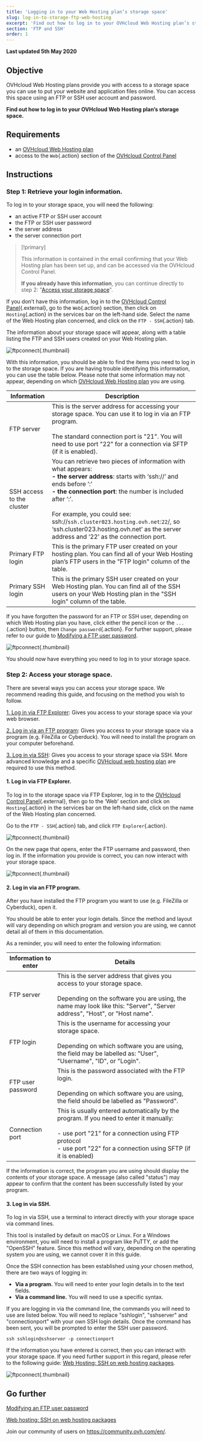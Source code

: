 ```yaml
---
title: 'Logging in to your Web Hosting plan’s storage space'
slug: log-in-to-storage-ftp-web-hosting
excerpt: 'Find out how to log in to your OVHcloud Web Hosting plan’s storage space'
section: 'FTP and SSH'
order: 1
---
```


**Last updated 5th May 2020**

## Objective

OVHcloud Web Hosting plans provide you with access to a storage space you can use to put your website and application files online. You can access this space using an FTP or SSH user account and password.

**Find out how to log in to your OVHcloud Web Hosting plan’s storage space.**

## Requirements

- an [OVHcloud Web Hosting plan](https://www.ovh.com/sg/web-hosting/)
- access to the `Web`{.action} section of the [OVHcloud Control Panel](https://www.ovh.com/auth/?action=gotomanager)

## Instructions

### Step 1: Retrieve your login information.

To log in to your storage space, you will need the following:

- an active FTP or SSH user account
- the FTP or SSH user password
- the server address
- the server connection port

> [!primary]
>
> This information is contained in the email confirming that your Web Hosting plan has been set up, and can be accessed via the OVHcloud Control Panel.
>
> **If you already have this information**, you can continue directly to step 2: "[Access your storage space](./#step-2-access-your-storage-space)".
> 

If you don’t have this information, log in to the [OVHcloud Control Panel](https://www.ovh.com/auth/?action=gotomanager){.external}, go to the `Web`{.action} section, then click on `Hosting`{.action} in the services bar on the left-hand side. Select the name of the Web Hosting plan concerned, and click on the `FTP - SSH`{.action} tab. 

The information about your storage space will appear, along with a table listing the FTP and SSH users created on your Web Hosting plan.

![ftpconnect](images/connect-ftp-step1.png){.thumbnail}

With this information, you should be able to find the items you need to log in to the storage space. If you are having trouble identifying this information, you can use the table below. Please note that some information may not appear, depending on which [OVHcloud Web Hosting plan](https://www.ovh.com/sg/web-hosting/) you are using.

|Information|Description|
|---|---|
|FTP server|This is the server address for accessing your storage space. You can use it to log in via an FTP program.<br><br> The standard connection port is "21". You will need to use port "22" for a connection via SFTP (if it is enabled).|
|SSH access to the cluster|You can retrieve two pieces of information with what appears: <br>**\- the server address**: starts with ‘ssh://’ and ends before ‘:’<br> **\- the connection port**: the number is included after ‘:’. <br><br>For example, you could see: ssh://`ssh.cluster023.hosting.ovh.net`:`22`/, so ‘ssh.cluster023.hosting.ovh.net’ as the server address and ‘22’ as the connection port.|
|Primary FTP login|This is the primary FTP user created on your hosting plan. You can find all of your Web Hosting plan’s FTP users in the "FTP login" column of the table.|
|Primary SSH login|This is the primary SSH user created on your Web Hosting plan. You can find all of the SSH users on your Web Hosting plan in the "SSH login" column of the table.|

If you have forgotten the password for an FTP or SSH user, depending on which Web Hosting plan you have, click either the pencil icon or the `...`{.action} button, then `Change password`{.action}. For further support, please refer to our guide to [Modifying a FTP user password](../modify-ftp-user-password/).

![ftpconnect](images/connect-ftp-step2.png){.thumbnail}

You should now have everything you need to log in to your storage space.

### Step 2: Access your storage space.

There are several ways you can access your storage space. We recommend reading this guide, and focusing on the method you wish to follow.

[1. Log in via FTP Explorer](./#1-log-in-via-ftp-explorer): Gives you access to your storage space via your web browser.

[2. Log in via an FTP program](./#2-log-in-via-an-ftp-program): Gives you access to your storage space via a program (e.g. FileZilla or Cyberduck). You will need to install the program on your computer beforehand.

[3. Log in via SSH](./#3-log-in-via-ssh): Gives you access to your storage space via SSH. More advanced knowledge and a specific [OVHcloud web hosting plan](https://www.ovh.com/sg/web-hosting/) are required to use this method.

#### 1. Log in via FTP Explorer.

To log in to the storage space via FTP Explorer, log in to the [OVHcloud Control Panel](https://www.ovh.com/auth/?action=gotomanager){.external}, then go to the ‘Web’ section and click on `Hosting`{.action} in the services bar on the left-hand side, click on the name of the Web Hosting plan concerned. 

Go to the `FTP - SSH`{.action} tab, and click `FTP Explorer`{.action}. 

![ftpconnect](images/connect-ftp-step3.png){.thumbnail}

On the new page that opens, enter the FTP username and password, then log in. If the information you provide is correct, you can now interact with your storage space.

![ftpconnect](images/connect-ftp-step4.png){.thumbnail}

#### 2. Log in via an FTP program.

After you have installed the FTP program you want to use (e.g. FileZilla or Cyberduck), open it. 

You should be able to enter your login details. Since the method and layout will vary depending on which program and version you are using, we cannot detail all of them in this documentation.

As a reminder, you will need to enter the following information:

|Information to enter|Details|
|---|---|
|FTP server|This is the server address that gives you access to your storage space.<br><br> Depending on the software you are using, the name may look like this: "Server", "Server address", "Host", or "Host name".|
|FTP login|This is the username for accessing your storage space.<br><br> Depending on which software you are using, the field may be labelled as: "User", "Username", "ID", or "Login".|
|FTP user password|This is the password associated with the FTP login.<br><br> Depending on which software you are using, the field should be labelled as "Password".|
|Connection port|This is usually entered automatically by the program. If you need to enter it manually:<br><br>\- use port "21" for a connection using FTP protocol<br>\- use port "22" for a connection using SFTP (if it is enabled)|

If the information is correct, the program you are using should display the contents of your storage space. A message (also called "status") may appear to confirm that the content has been successfully listed by your program.

#### 3. Log in via SSH.

To log in via SSH, use a terminal to interact directly with your storage space via command lines. 

This tool is installed by default on macOS or Linux. For a Windows environment, you will need to install a program like PuTTY, or add the "OpenSSH" feature. Since this method will vary, depending on the operating system you are using, we cannot cover it in this guide.

Once the SSH connection has been established using your chosen method, there are two ways of logging in: 

- **Via a program.** You will need to enter your login details in to the text fields.
- **Via a command line.** You will need to use a specific syntax.

If you are logging in via the command line, the commands you will need to use are listed below. You will need to replace "sshlogin", "sshserver" and "connectionport" with your own SSH login details. Once the command has been sent, you will be prompted to enter the SSH user password.

```ssh
ssh sshlogin@sshserver -p connectionport
```

If the information you have entered is correct, then you can interact with your storage space. If you need further support in this regard, please refer to the following guide: [Web Hosting: SSH on web hosting packages](../web_hosting_ssh_on_web_hosting_packages/).

![ftpconnect](images/connect-ftp-step5.png){.thumbnail}

## Go further

[Modifying an FTP user password](../modify-ftp-user-password/)

[Web hosting: SSH on web hosting packages](../web_hosting_ssh_on_web_hosting_packages/)

Join our community of users on <https://community.ovh.com/en/>.
